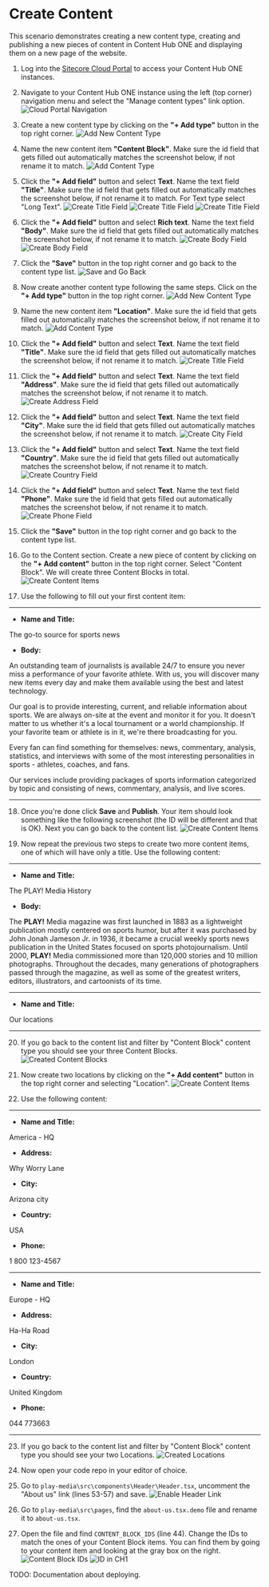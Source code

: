 # Create Content

This scenario demonstrates creating a new content type, creating and publishing a new pieces of content in Content Hub ONE and displaying them on a new page of the website.

1. Log into the [Sitecore Cloud Portal](https://portal.sitecorecloud.io/) to access your Content Hub ONE instances.

2. Navigate to your Content Hub ONE instance using the left (top corner) navigation menu and select the "Manage content types" link option.
   ![Cloud Portal Navigation](./media/content-types-01.png)

3. Create a new content type by clicking on the **"+ Add type"** button in the top right corner.
   ![Add New Content Type](./media/content-types-02.png)

4. Name the new content item **"Content Block"**. Make sure the id field that gets filled out automatically matches the screenshot below, if not rename it to match.
   ![Add Content Type](./media/content-types-03.png)

5. Click the **"+ Add field"** button and select **Text**. Name the text field **"Title"**. Make sure the id field that gets filled out automatically matches the screenshot below, if not rename it to match. For Text type select "Long Text".
   ![Create Title Field](./media/content-types-04.png)
   ![Create Title Field](./media/content-types-05.png)
   ![Create Title Field](./media/content-types-06.png)

6. Click the **"+ Add field"** button and select **Rich text**. Name the text field **"Body"**. Make sure the id field that gets filled out automatically matches the screenshot below, if not rename it to match.
   ![Create Body Field](./media/content-types-07.png)
   ![Create Body Field](./media/content-types-08.png)

7. Click the **"Save"** button in the top right corner and go back to the content type list.
   ![Save and Go Back](./media/content-types-09.png)

8. Now create another content type following the same steps. Click on the **"+ Add type"** button in the top right corner.
   ![Add New Content Type](./media/content-types-10.png)

9. Name the new content item **"Location"**. Make sure the id field that gets filled out automatically matches the screenshot below, if not rename it to match.
   ![Add Content Type](./media/content-types-11.png)

10. Click the **"+ Add field"** button and select **Text**. Name the text field **"Title"**. Make sure the id field that gets filled out automatically matches the screenshot below, if not rename it to match.
    ![Create Title Field](./media/content-types-12.png)

11. Click the **"+ Add field"** button and select **Text**. Name the text field **"Address"**. Make sure the id field that gets filled out automatically matches the screenshot below, if not rename it to match.
    ![Create Address Field](./media/content-types-13.png)

12. Click the **"+ Add field"** button and select **Text**. Name the text field **"City"**. Make sure the id field that gets filled out automatically matches the screenshot below, if not rename it to match.
    ![Create City Field](./media/content-types-14.png)

13. Click the **"+ Add field"** button and select **Text**. Name the text field **"Country"**. Make sure the id field that gets filled out automatically matches the screenshot below, if not rename it to match.
    ![Create Country Field](./media/content-types-15.png)

14. Click the **"+ Add field"** button and select **Text**. Name the text field **"Phone"**. Make sure the id field that gets filled out automatically matches the screenshot below, if not rename it to match.
    ![Create Phone Field](./media/content-types-16.png)

15. Click the **"Save"** button in the top right corner and go back to the content type list.

16. Go to the Content section. Create a new piece of content by clicking on the **"+ Add content"** button in the top right corner. Select "Content Block". We will create three Content Blocks in total.
    ![Create Content Items](./media/content-types-17.png)

17. Use the following to fill out your first content item:

---

- **Name and Title:**

The go-to source for sports news

- **Body:**

An outstanding team of journalists is available 24/7 to ensure you never miss a performance of your favorite athlete. With us, you will discover many new items every day and make them available using the best and latest technology.

Our goal is to provide interesting, current, and reliable information about sports. We are always on-site at the event and monitor it for you. It doesn't matter to us whether it's a local tournament or a world championship. If your favorite team or athlete is in it, we're there broadcasting for you.

Every fan can find something for themselves: news, commentary, analysis, statistics, and interviews with some of the most interesting personalities in sports - athletes, coaches, and fans.

Our services include providing packages of sports information categorized by topic and consisting of news, commentary, analysis, and live scores.

---

18. Once you're done click **Save** and **Publish**. Your item should look something like the following screenshot (the ID will be different and that is OK). Next you can go back to the content list.
    ![Create Content Items](./media/content-types-18.png)

19. Now repeat the previous two steps to create two more content items, one of which will have only a title. Use the following content:

---

- **Name and Title:**

The PLAY! Media History

- **Body:**

The **PLAY!** Media magazine was first launched in 1883 as a lightweight publication mostly centered on sports humor, but after it was purchased by John Jonah Jameson Jr. in 1936, it became a crucial weekly sports news publication in the United States focused on sports photojournalism. Until 2000, **PLAY!** Media commissioned more than 120,000 stories and 10 million photographs. Throughout the decades, many generations of photographers passed through the magazine, as well as some of the greatest writers, editors, illustrators, and cartoonists of its time.

---

- **Name and Title:**

Our locations

---

20. If you go back to the content list and filter by "Content Block" content type you should see your three Content Blocks.
    ![Created Content Blocks](./media/content-types-19.png)

21. Now create two locations by clicking on the **"+ Add content"** button in the top right corner and selecting "Location".
    ![Create Content Items](./media/content-types-20.png)

22. Use the following content:

---

- **Name and Title:**

America - HQ

- **Address:**

Why Worry Lane

- **City:**

Arizona city

- **Country:**

USA

- **Phone:**

1 800 123-4567

---

- **Name and Title:**

Europe - HQ

- **Address:**

Ha-Ha Road

- **City:**

London

- **Country:**

United Kingdom

- **Phone:**

044 773663

---

23. If you go back to the content list and filter by "Content Block" content type you should see your two Locations.
    ![Created Locations](./media/content-types-21.png)

24. Now open your code repo in your editor of choice.
25. Go to `play-media\src\components\Header\Header.tsx`, uncomment the "About us" link (lines 53-57) and save.
    ![Enable Header Link](./media/content-types-22.png)
26. Go to `play-media\src\pages`, find the `about-us.tsx.demo` file and rename it to `about-us.tsx`.
27. Open the file and find `CONTENT_BLOCK_IDS` (line 44). Change the IDs to match the ones of your Content Block items. You can find them by going to your content item and looking at the gray box on the right.
    ![Content Block IDs](./media/content-types-23.png)
    ![ID in CH1](./media/content-types-24.png)

TODO: Documentation about deploying.
